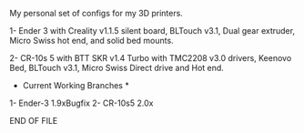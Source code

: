 My personal set of configs for my 3D printers.

1- Ender 3 with Creality v1.1.5 silent board, BLTouch v3.1, Dual gear extruder, Micro Swiss hot end, and solid bed mounts.

2- CR-10s 5 with BTT SKR v1.4 Turbo with TMC2208 v3.0 drivers, Keenovo Bed, BLTouch v3.1, Micro Swiss Direct drive and Hot end.

* Current Working Branches *

1- Ender-3 1.9xBugfix
2- CR-10s5 2.0x

END OF FILE
